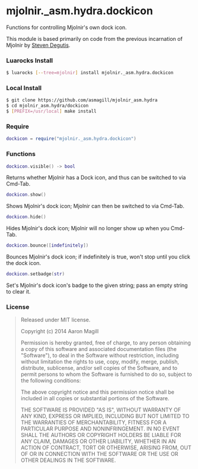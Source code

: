 mjolnir._asm.hydra.dockicon
===========================

Functions for controlling Mjolnir's own dock icon.

This module is based primarily on code from the previous incarnation of Mjolnir by [Steven Degutis](https://github.com/sdegutis/).

### Luarocks Install
~~~bash
$ luarocks [--tree=mjolnir] install mjolnir._asm.hydra.dockicon
~~~

### Local Install
~~~bash
$ git clone https://github.com/asmagill/mjolnir_asm.hydra
$ cd mjolnir_asm.hydra/dockicon
$ [PREFIX=/usr/local] make install
~~~

### Require

~~~lua
dockicon = require("mjolnir._asm.hydra.dockicon")
~~~

### Functions

~~~lua
dockicon.visible() -> bool
~~~
Returns whether Mjolnir has a Dock icon, and thus can be switched to via Cmd-Tab.

~~~lua
dockicon.show()
~~~
Shows Mjolnir's dock icon; Mjolnir can then be switched to via Cmd-Tab.

~~~lua
dockicon.hide()
~~~
Hides Mjolnir's dock icon; Mjolnir will no longer show up when you Cmd-Tab.

~~~lua
dockicon.bounce([indefinitely])
~~~
Bounces Mjolnir's dock icon; if indefinitely is true, won't stop until you click the dock icon.

~~~lua
dockicon.setbadge(str)
~~~
Set's Mjolnir's dock icon's badge to the given string; pass an empty string to clear it.

### License

> Released under MIT license.
>
> Copyright (c) 2014 Aaron Magill
>
> Permission is hereby granted, free of charge, to any person obtaining a copy
> of this software and associated documentation files (the "Software"), to deal
> in the Software without restriction, including without limitation the rights
> to use, copy, modify, merge, publish, distribute, sublicense, and/or sell
> copies of the Software, and to permit persons to whom the Software is
> furnished to do so, subject to the following conditions:
>
> The above copyright notice and this permission notice shall be included in
> all copies or substantial portions of the Software.
>
> THE SOFTWARE IS PROVIDED "AS IS", WITHOUT WARRANTY OF ANY KIND, EXPRESS OR
> IMPLIED, INCLUDING BUT NOT LIMITED TO THE WARRANTIES OF MERCHANTABILITY,
> FITNESS FOR A PARTICULAR PURPOSE AND NONINFRINGEMENT. IN NO EVENT SHALL THE
> AUTHORS OR COPYRIGHT HOLDERS BE LIABLE FOR ANY CLAIM, DAMAGES OR OTHER
> LIABILITY, WHETHER IN AN ACTION OF CONTRACT, TORT OR OTHERWISE, ARISING FROM,
> OUT OF OR IN CONNECTION WITH THE SOFTWARE OR THE USE OR OTHER DEALINGS IN
> THE SOFTWARE.

